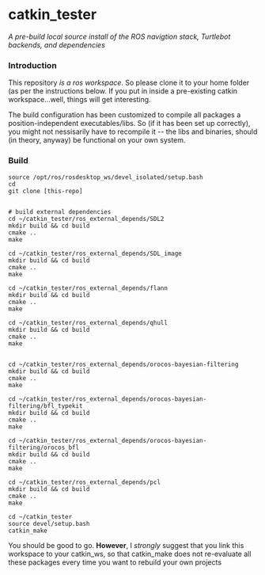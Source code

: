 # catkin_tester
*A pre-build local source install of the ROS navigtion stack, Turtlebot backends, and dependencies*

### **Introduction**

This repository *is a ros workspace*.  So please clone it to your home folder (as per the instructions below.
If you put in inside a pre-existing catkin workspace...well, things will get interesting.

The build configuration has been customized to compile all packages a position-independent executables/libs.
So (if it has been set up correctly), you might not nessisarily have to recompile it -- the libs and binaries,
should (in theory, anyway) be functional on your own system.


### **Build**
```
source /opt/ros/rosdesktop_ws/devel_isolated/setup.bash
cd
git clone [this-repo]


# build external dependencies
cd ~/catkin_tester/ros_external_depends/SDL2
mkdir build && cd build
cmake ..
make

cd ~/catkin_tester/ros_external_depends/SDL_image
mkdir build && cd build
cmake ..
make

cd ~/catkin_tester/ros_external_depends/flann
mkdir build && cd build
cmake ..
make

cd ~/catkin_tester/ros_external_depends/qhull
mkdir build && cd build
cmake ..
make


cd ~/catkin_tester/ros_external_depends/orocos-bayesian-filtering
mkdir build && cd build
cmake ..
make

cd ~/catkin_tester/ros_external_depends/orocos-bayesian-filtering/bfl_typekit
mkdir build && cd build
cmake ..
make

cd ~/catkin_tester/ros_external_depends/orocos-bayesian-filtering/orocos_bfl
mkdir build && cd build
cmake ..
make

cd ~/catkin_tester/ros_external_depends/pcl
mkdir build && cd build
cmake ..
make

cd ~/catkin_tester
source devel/setup.bash
catkin_make
```

You should be good to go.  **However**, I *strongly* suggest that you link this workspace
to your catkin_ws, so that catkin_make does not re-evaluate all these packages every time
you want to rebuild your own projects

